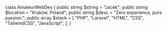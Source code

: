 class AmateurWebDev {
  public string $string = "Jacek";
  public string $location = "Kraków, Poland";
  public string $desc = "Zero experience, pure passion.";
  public array $stack = [
    "PHP",
    "Laravel",
    "HTML",
    "CSS",
    "TailwindCSS",
    "JavaScript",
  ];
}
